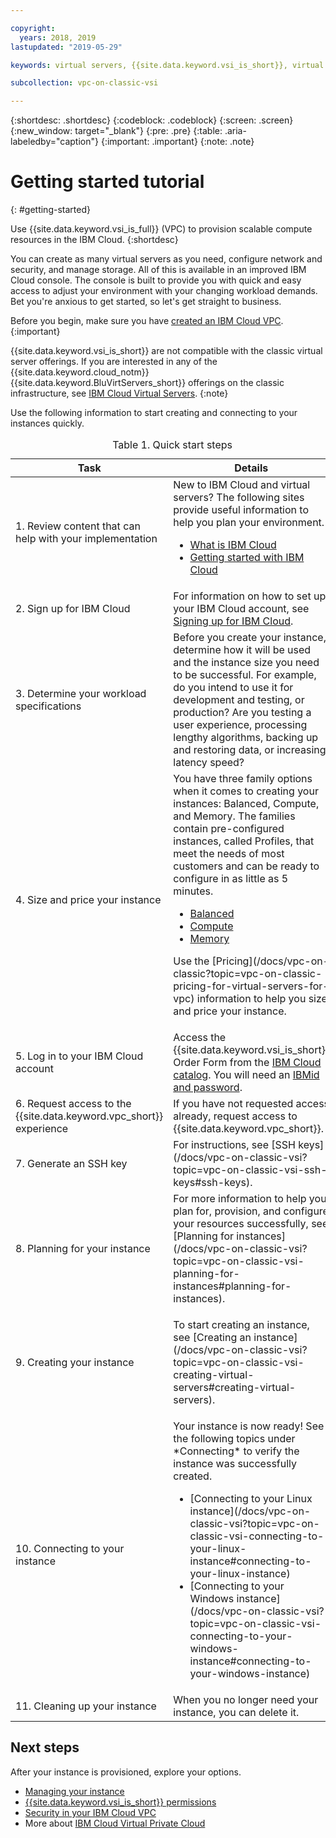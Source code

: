 ```yaml
---

copyright:
  years: 2018, 2019
lastupdated: "2019-05-29"

keywords: virtual servers, {{site.data.keyword.vsi_is_short}}, virtual private cloud

subcollection: vpc-on-classic-vsi

---
```


{:shortdesc: .shortdesc}
{:codeblock: .codeblock}
{:screen: .screen}
{:new_window: target="_blank"}
{:pre: .pre}
{:table: .aria-labeledby="caption"}
{:important: .important}
{:note: .note}

# Getting started tutorial
{: #getting-started}

Use {{site.data.keyword.vsi_is_full}} (VPC) to provision scalable compute resources in the IBM Cloud.
{:shortdesc}

You can create as many virtual servers as you need, configure network and security, and manage storage. All of this is available in an improved IBM Cloud console. The console is built to provide you with quick and easy access to adjust your environment with your changing workload demands. Bet you're anxious to get started, so let's get straight to business.

Before you begin, make sure you have [created an IBM Cloud VPC](/docs/vpc-on-classic?topic=vpc-on-classic-getting-started).
{:important}

{{site.data.keyword.vsi_is_short}} are not compatible with the classic virtual server offerings. If you are interested in any of the  {{site.data.keyword.cloud_notm}} {{site.data.keyword.BluVirtServers_short}} offerings on the classic infrastructure, see [IBM Cloud Virtual Servers](/docs/vsi?topic=virtual-servers-getting-started-with-virtual-servers#getting-started-with-virtual-servers).
{:note}

<p>Use the following information to start creating and connecting to your instances quickly.
<table>
   <CAPTION>Table 1. Quick start steps</CAPTION>
   <THEAD>
   <TR>
   <th>Task</th>
   <th>Details</th>
   </TR>
   </THEAD>
   <TBODY>
   <tr>
   <td>1. Review content that can help with your implementation</td>
   <td>New to IBM Cloud and virtual servers? The following sites provide useful information to help you plan your environment.
      <ul>
      <li><a href="https://ibm.com/cloud-computing/">What is IBM Cloud</a></li>
      <li><a href="https://ibm.com/cloud/get-started">Getting started with IBM Cloud</a></li>
      <!-- <li><a href="https://www.ibm.com/cloud/virtual-servers">Virtual Servers</a></li> -->
      </ul>
      <!-- (Reviewers: This link will go to VSI for VPC section of marketing page when we have the URL) -->
   </td>
 <tr>
   <td>2. Sign up for IBM Cloud</td>
   <td>For information on how to set up your IBM Cloud account, see <a href="/docs/account?topic=account-signup#signup">Signing up for IBM Cloud</a>.</td>
 <tr>
   <td>3. Determine your workload specifications</td>
   <td>Before you create your instance, determine how it will be used and the instance size you need to be successful. For example, do you intend to use it for development and testing, or production? Are you testing a user experience, processing lengthy algorithms, backing up and restoring data, or increasing latency speed?</td>  
 <tr>
   <td>4. Size and price your instance</td>
   <td>You have three family options when it comes to creating your instances: Balanced, Compute, and Memory. The families contain pre-configured instances, called Profiles, that meet the needs of most customers and can be ready to configure in as little as 5 minutes.  
     <ul>
     <li><a href="/docs/vpc-on-classic-vsi?topic=vpc-on-classic-vsi-balanced#balanced">Balanced</a></li>
     <li><a href="/docs/vpc-on-classic-vsi?topic=vpc-on-classic-vsi-compute#compute">Compute</a></li>
     <li><a href="/docs/vpc-on-classic-vsi?topic=vpc-on-classic-vsi-memory#memory">Memory</a></li>
     </ul>
  <p>Use the [Pricing](/docs/vpc-on-classic?topic=vpc-on-classic-pricing-for-virtual-servers-for-vpc) information to help you size and price your instance.</p></td>
 <tr>
   <td>5. Log in to your IBM Cloud account</td>
   <td>Access the {{site.data.keyword.vsi_is_short}} Order Form from the <a href="https://console.bluemix.net/catalog/">IBM Cloud catalog</a>. You will need an <a href="/docs/customer-portal?topic=customer-portal-getting-started#getting-started">IBMid and password</a>.
   </td>
 <tr>
   <td>6. Request access to the {{site.data.keyword.vpc_short}} experience</td>
   <td>If you have not requested access already, request access to {{site.data.keyword.vpc_short}}.</td>
<tr>
<td>7. Generate an SSH key</td>
<td> For instructions, see [SSH keys](/docs/vpc-on-classic-vsi?topic=vpc-on-classic-vsi-ssh-keys#ssh-keys).</td>
<tr>
<td>8. Planning for your instance</td>
<td> For more information to help you plan for, provision, and configure your resources successfully, see [Planning for instances](/docs/vpc-on-classic-vsi?topic=vpc-on-classic-vsi-planning-for-instances#planning-for-instances).</td>
<tr>
<td>9. Creating your instance</td>
<td>
<p>
To start creating an instance, see [Creating an instance](/docs/vpc-on-classic-vsi?topic=vpc-on-classic-vsi-creating-virtual-servers#creating-virtual-servers).
</td>  
<tr>
<td>10. Connecting to your instance</td>
<td>Your instance is now ready! See the following topics under *Connecting* to verify the instance was successfully created.
   <ul>
   <li>[Connecting to your Linux instance](/docs/vpc-on-classic-vsi?topic=vpc-on-classic-vsi-connecting-to-your-linux-instance#connecting-to-your-linux-instance)</li>
   <li>[Connecting to your Windows instance](/docs/vpc-on-classic-vsi?topic=vpc-on-classic-vsi-connecting-to-your-windows-instance#connecting-to-your-windows-instance)</li>
   </ul>
</td>
</td>
<tr>
<td>11. Cleaning up your instance</td>
<td>When you no longer need your instance, you can delete it. </td>
</tr>
</TBODY>
</table>
</p>

## Next steps
After your instance is provisioned, explore your options.
* [Managing your instance](/docs/vpc-on-classic-vsi?topic=vpc-on-classic-vsi-managing-virtual-server-instances#managing-virtual-server-instances)
* [{{site.data.keyword.vsi_is_short}} permissions](/docs/vpc-on-classic?topic=vpc-on-classic-about-vpc-infrastructure-resources#planning-virtual-servers-for-vpc-permissions)
* [Security in your IBM Cloud VPC](/docs/vpc-on-classic-network?topic=vpc-on-classic-network-security-in-your-ibm-cloud-vpc)
* More about [IBM Cloud Virtual Private Cloud](/docs/vpc-on-classic?topic=vpc-on-classic-about)
